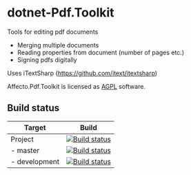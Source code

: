 # dotnet-Pdf.Toolkit

Tools for editing pdf documents
* Merging multiple documents
* Reading properties from document (number of pages etc.)
* Signing pdfs digitally

Uses iTextSharp (https://github.com/itext/itextsharp)

Affecto.Pdf.Toolkit is licensed as [AGPL](LICENSE) software.


## Build status

| Target | Build |
| -----------------------|------------------|
| Project | [![Build status](https://ci.appveyor.com/api/projects/status/pcvuhdqyanmes89m?svg=true)](https://ci.appveyor.com/project/affecto/dotnet-pdf-toolkit) |
| - master  | [![Build status](https://ci.appveyor.com/api/projects/status/pcvuhdqyanmes89m/branch/master?svg=true)](https://ci.appveyor.com/project/affecto/dotnet-pdf-toolkit/branch/master) |
| - development | [![Build status](https://ci.appveyor.com/api/projects/status/pcvuhdqyanmes89m/branch/development?svg=true)](https://ci.appveyor.com/project/affecto/dotnet-pdf-toolkit/branch/development) |
